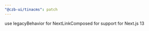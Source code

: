 ```yaml
---
"@czb-ui/tinacms": patch
---
```


use legacyBehavior for NextLinkComposed for support for Next.js 13
